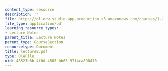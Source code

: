 ```yaml
---
content_type: resource
description: ''
file: https://ol-ocw-studio-app-production.s3.amazonaws.com/courses/1-224j-carrier-systems-fall-2003/48523b8b4f0d4505bb6597f4ca898470_lecture8.pdf
file_type: application/pdf
learning_resource_types:
- Lecture Notes
parent_title: Lecture Notes
parent_type: CourseSection
resourcetype: Document
title: lecture8.pdf
type: OCWFile
uid: 48523b8b-4f0d-4505-bb65-97f4ca898470
---
```

